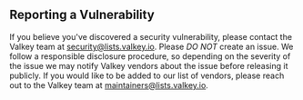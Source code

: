 ## Reporting a Vulnerability

If you believe you've discovered a security vulnerability, please contact the Valkey team at security@lists.valkey.io.
Please *DO NOT* create an issue.
We follow a responsible disclosure procedure, so depending on the severity of the issue we may notify Valkey vendors about the issue before releasing it publicly.
If you would like to be added to our list of vendors, please reach out to the Valkey team at maintainers@lists.valkey.io.
